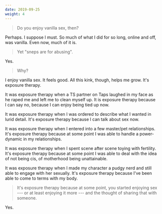 ```yaml
---
date: 2019-09-25
weight: 4
---
```


> Do you enjoy vanilla sex, then?

Perhaps. I suppose I must. So much of what I did for so long, online and off, was vanilla. Even now, much of it is.

> Yet "sneps are for abusing".

Yes.

> Why?

I enjoy vanilla sex. It feels good. All this kink, though, helps me grow. It's exposure therapy.

It was exposure therapy when a TS partner on Taps laughed in my face as he raped me and left me to clean myself up. It is exposure therapy because I can say no, because I can enjoy being tied up now.

It was exposure therapy when I was ordered to describe what I wanted in lurid detail. It's exposure therapy because I can talk about sex now.

It was exposure therapy when I entered into a few master/pet relationships. It's exposure therapy because at some point I was able to handle a power-dynamic in my relationships.

It was exposure therapy when I spent scene after scene toying with fertility. It's exposure therapy because at some point I was able to deal with the idea of not being cis, of motherhood being unattainable.

It was exposure therapy when I made my character a pudgy nerd and still able to engage with her sexually. It's exposure therapy because I've been able to come to terms with my body.

> It's exposure therapy because at some point, you started enjoying sex --- or at least enjoying it more --- and the thought of sharing that with someone.

Yes.
